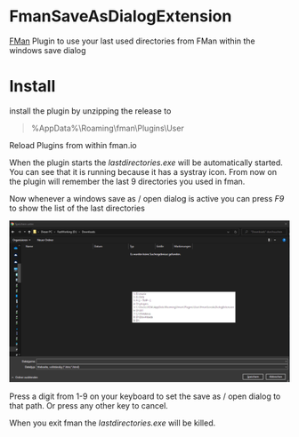 # FmanSaveAsDialogExtension
[FMan](https://www.fman.io) Plugin to use your last used directories from FMan within the windows save dialog

# Install
install the plugin by unzipping the release to 
> %AppData%\Roaming\fman\Plugins\User

Reload Plugins from within fman.io

When the plugin starts the *lastdirectories.exe* will be automatically started.
You can see that it is running because it has a systray icon.
From now on the plugin will remember the last 9 directories you used in fman.

Now whenever a windows save as / open dialog is active you can press *F9* to show the list of the last directories

![plot](./media/screenshot_01.png)

Press a digit from 1-9 on your keyboard to set the save as / open dialog to that path.
Or press any other key to cancel.

When you exit fman the *lastdirectories.exe* will be killed.
